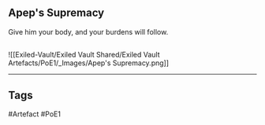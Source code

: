 ## Apep's Supremacy
Give him your body, and your burdens will follow.
##
![[Exiled-Vault/Exiled Vault Shared/Exiled Vault Artefacts/PoE1/_Images/Apep's Supremacy.png]]

---
## Tags
#Artefact
#PoE1